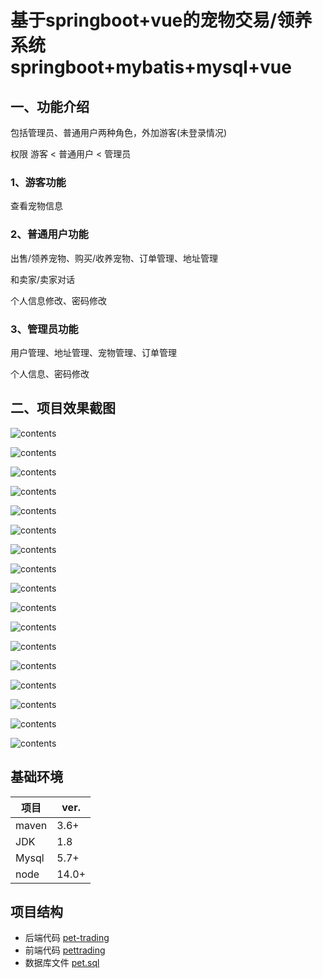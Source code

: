 # 基于springboot+vue的宠物交易/领养系统 springboot+mybatis+mysql+vue

## 一、功能介绍
包括管理员、普通用户两种角色，外加游客(未登录情况)

权限  游客 < 普通用户 < 管理员

### 1、游客功能

查看宠物信息

### 2、普通用户功能

出售/领养宠物、购买/收养宠物、订单管理、地址管理

和卖家/卖家对话

个人信息修改、密码修改

### 3、管理员功能

用户管理、地址管理、宠物管理、订单管理

个人信息、密码修改

## 二、项目效果截图

![contents](./picture/picture1.png)

![contents](./picture/picture2.png)

![contents](./picture/picture12.png)

![contents](./picture/picture13.png)

![contents](./picture/picture14.png)

![contents](./picture/picture3.png)

![contents](./picture/picture17.png)

![contents](./picture/picture16.png)

![contents](./picture/picture4.png)

![contents](./picture/picture5.png)

![contents](./picture/picture6.png)

![contents](./picture/picture7.png)

![contents](./picture/picture8.png)

![contents](./picture/picture9.png)

![contents](./picture/picture10.png)

![contents](./picture/picture11.png)

![contents](./picture/picture12.png)


## 基础环境
| 项目  | ver. |
| ----- | ---- |
| maven | 3.6+ |
| JDK   | 1.8  |
| Mysql | 5.7+ |
| node  | 14.0+|


## 项目结构
- 后端代码 [pet-trading](./pet-trading/)
- 前端代码 [pettrading](./pettrading/)
- 数据库文件 [pet.sql](./pet.sql)
